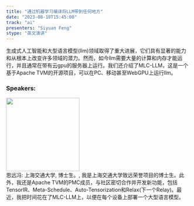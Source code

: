 ```yaml
---
title: "通过机器学习编译将LLM带到任何地方"
date: "2023-08-18T15:45:00"
track: "ai"
presenters: "Siyuan Feng"
stype: "英文演讲"
---
```

生成式人工智能和大型语言模型(llm)领域取得了重大进展，它们具有显著的能力和从根本上改变许多领域的潜力。然而，如今llm需要大量的计算和内存才能运行，并且通常在带有云gpu的服务器上运行。我们还介绍了MLC-LLM，这是一个基于Apache TVM的开源项目，可以在PC、移动甚至WebGPU上运行llm。
 ### Speakers: 
 <img src="https://img.bagevent.com/resource/20230515/1251247043675208.jpeg" width="200" /><br>思远冯: 上海交通大学, 博士生。, 我是上海交通大学致远荣誉项目的博士生。此外，我还是Apache TVM的PMC成员，与社区密切合作并开发新功能，包括TensorIR、Meta-Schedule、Auto-Tensorization和Relax(下一个Relay)。最近，我把时间花在了MLC-LLM上，以便在每个设备上部署一个大型语言模型。
 <br><br>